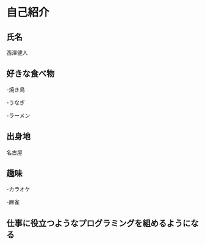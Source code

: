 # 自己紹介

## 氏名
西澤健人


## 好きな食べ物
-焼き鳥

-うなぎ

-ラーメン

## 出身地
名古屋

## 趣味

-カラオケ

-麻雀

## 仕事に役立つようなプログラミングを組めるようになる
